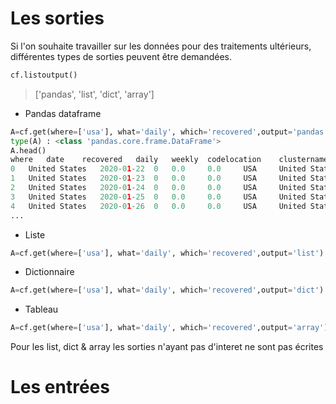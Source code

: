 # Les sorties

Si l'on souhaite travailler sur les données pour des traitements ultérieurs,
différentes types de sorties peuvent être demandées.
```python
cf.listoutput()
```

>['pandas', 'list', 'dict', 'array']

* Pandas dataframe
```python
A=cf.get(where=['usa'], what='daily', which='recovered',output='pandas')
type(A) : <class 'pandas.core.frame.DataFrame'>
A.head()
where 	date 	recovered 	daily 	weekly 	codelocation 	clustername 	cumul
0 	United States 	2020-01-22 	0 	0.0 	0.0 	USA 	United States 	0
1 	United States 	2020-01-23 	0 	0.0 	0.0 	USA 	United States 	0
2 	United States 	2020-01-24 	0 	0.0 	0.0 	USA 	United States 	0
3 	United States 	2020-01-25 	0 	0.0 	0.0 	USA 	United States 	0
4 	United States 	2020-01-26 	0 	0.0 	0.0 	USA 	United States 	0
...
```
* Liste
```python
A=cf.get(where=['usa'], what='daily', which='recovered',output='list')
```
* Dictionnaire
```python
A=cf.get(where=['usa'], what='daily', which='recovered',output='dict')
```
* Tableau
```python
A=cf.get(where=['usa'], what='daily', which='recovered',output='array')
```
Pour les list, dict & array les sorties n'ayant pas d'interet ne sont pas écrites 

# Les entrées
